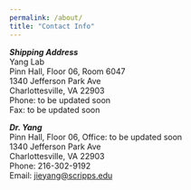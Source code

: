 ```yaml
---
permalink: /about/
title: "Contact Info"
---
```


**_Shipping Address_**  
Yang Lab  
Pinn Hall, Floor 06, Room 6047  
1340 Jefferson Park Ave  
Charlottesville, VA 22903  
Phone: to be updated soon  
Fax: to be updated soon  

**_Dr. Yang_**  
Pinn Hall, Floor 06, Office: to be updated soon  
1340 Jefferson Park Ave  
Charlottesville, VA 22903  
Phone: 216-302-9192  
Email: jieyang@scripps.edu

